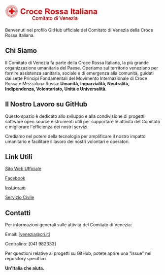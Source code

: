 <img style="display:block; align:center;" src="h60-scuro-1.webp" alt="CriVenezia" />


Benvenuti nel profilo GitHub ufficiale del Comitato di Venezia della Croce Rossa Italiana.

## Chi Siamo

Il Comitato di Venezia fa parte della Croce Rossa Italiana, la più grande organizzazione umanitaria del Paese. Operiamo sul territorio veneziano per fornire assistenza sanitaria, sociale e di emergenza alla comunità, guidati dai sette Principi Fondamentali del Movimento Internazionale di Croce Rossa e Mezzaluna Rossa: **Umanità, Imparzialità, Neutralità, Indipendenza, Volontariato, Unità e Universalità**.

## Il Nostro Lavoro su GitHub

Questo spazio è dedicato allo sviluppo e alla condivisione di progetti software open source e strumenti utili per supportare le attività del Comitato e migliorare l'efficienza dei nostri servizi.

Crediamo nel potere della tecnologia per amplificare il nostro impatto umanitario e facilitare il lavoro dei nostri volontari e operatori.

## Link Utili

[Sito Web Ufficiale](https://crivenezia.it/)

[Facebook](https://www.facebook.com/crivenezia/)

[Instagram](https://www.instagram.com/cri_venezia)

[Servizio Civile](https://www.crivenezia.it/servizio-civile/)

## Contatti

Per informazioni generali sulle attività del Comitato di Venezia:

Email: [venezia@cri.it]

Centralino: [041 982333]

Per questioni relative ai progetti su GitHub, potete aprire una "Issue" nel repository specifico.

**Un'Italia che aiuta.**
